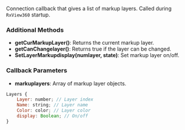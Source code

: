 Connection callback that gives a list of markup layers. Called during `RxView360` startup.

### Additional Methods
- **getCurMarkupLayer()**: Returns the current markup layer.
- **getCanChangelayer()**: Returns true if the layer can be changed.
- **SetLayerMarkupdisplay(numlayer, state)**: Set markup layer on/off.

### Callback Parameters
- **markuplayers**: Array of markup layer objects.

```javascript
Layers {
    Layer: number; // Layer index
    Name: string; // Layer name
    Color: color; // Layer color
    display: Boolean; // On/off
}
```